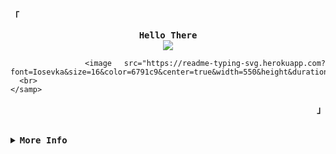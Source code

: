 <!-- Xh4hn Aesthetic GitHub Profile -->
<div align="justify">

<!-- Profile -->
<p align="left"><strong><samp>「</samp></strong></p>
  <p align="center">
    <samp>
      <b>
        Hello There
      </b>
      <br>
        <image src="https://readme-typing-svg.herokuapp.com?font=Iosevka&size=16&center=true&width=550&height&color=6791c9&duration=7000&pause=1000&width=435&lines=~+%3E+.%2Fusr%2Fbin%2Fwhoami+%3E+I'm+%2Bh2o%2C+a+linux+enthusiast+and+CTF+player.">    
         
          <image src="https://readme-typing-svg.herokuapp.com?font=Iosevka&size=16&color=6791c9&center=true&width=550&height&duration=7000&pause=65&lines=~>+./usr/bin/whoami+>+I'm+%2Bh2o,+a+linux+enthusiast+and+CTF+player.">    
      <br>
    </samp>
  </p>
<p align="right"><strong><samp>」</samp></strong></p>

<br>

<details>
<summary><samp><b>More Info</b></samp></summary>

<h2></h2><br>

<!-- Contact Me -->
<p align="center">
  <samp>
    [<a href="#">twitter</a>]
    [<a href="#">instagram</a>]
    [<a href="#">matrix</a>]
    [<a href="#">e-mail</a>]
  </samp>
</p>








